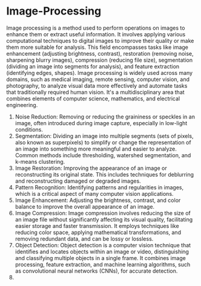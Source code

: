 # Image-Processing

Image processing is a method used to perform operations on images to enhance them or extract useful information. It involves applying various computational techniques to digital images to improve their quality or make them more suitable for analysis. This field encompasses tasks like image enhancement (adjusting brightness, contrast), restoration (removing noise, sharpening blurry images), compression (reducing file size), segmentation (dividing an image into segments for analysis), and feature extraction (identifying edges, shapes). Image processing is widely used across many domains, such as medical imaging, remote sensing, computer vision, and photography, to analyze visual data more effectively and automate tasks that traditionally required human vision. It's a multidisciplinary area that combines elements of computer science, mathematics, and electrical engineering.

1. Noise Reduction: Removing or reducing the graininess or speckles in an image, often introduced during image capture, especially in low-light conditions.
2. Segmentation: Dividing an image into multiple segments (sets of pixels, also known as superpixels) to simplify or change the representation of an image into something more meaningful and easier to analyze. Common  methods include thresholding, watershed segmentation, and k-means clustering.
3. Image Restoration: Improving the appearance of an image or reconstructing its original state. This includes techniques for deblurring and reconstructing damaged or degraded images.
4. Pattern Recognition: Identifying patterns and regularities in images, which is a critical aspect of many computer vision applications.
5. Image Enhancement: Adjusting the brightness, contrast, and color balance to improve the overall appearance of an image.
6. Image Compression: Image compression involves reducing the size of an image file without significantly affecting its visual quality, facilitating easier storage and faster transmission. It employs techniques like reducing color space, applying mathematical transformations, and removing redundant data, and can be lossy or lossless.
7. Object Detection: Object detection is a computer vision technique that identifies and locates objects within an image or video, distinguishing and classifying multiple objects in a single frame. It combines image processing, feature extraction, and machine learning algorithms, such as convolutional neural networks (CNNs), for accurate detection.
8. 

